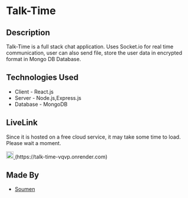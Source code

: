 # Talk-Time

## Description

Talk-Time is a full stack chat application. Uses Socket.io for real time communication, user can also send file, store the user data in encrypted format in Mongo DB Database.

## Technologies Used

- Client - React.js
- Server - Node.js,Express.js
- Database - MongoDB

## LiveLink
<p>Since it is hosted on a free cloud service, it may take some time to load. Please wait a moment.</p>
<a href="https://talk-time-vqvp.onrender.com">
    <img src="https://img.icons8.com/ios-filled/50/000000/link.png" alt="Link Icon" width="20" height="20"/>
</a>(https://talk-time-vqvp.onrender.com)

## Made By

- [Soumen](https://github.com/soumeningit)
